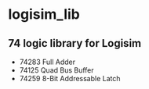 # logisim_lib

## 74 logic library for Logisim
- 74283 Full Adder
- 74125 Quad Bus Buffer
- 74259 8-Bit Addressable Latch